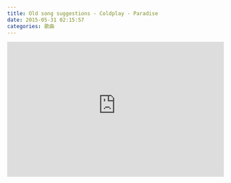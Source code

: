 ```yaml
---
title: Old song suggestions - Coldplay - Paradise 
date: 2015-05-31 02:15:57
categories: 歌曲
---
```


<div class="video-container"><iframe allowfullscreen="" frameborder="0" height="315" src="https://www.youtube-nocookie.com/embed/1G4isv_Fylg?rel=0&showinfo=0" width="100%"></iframe></div>
